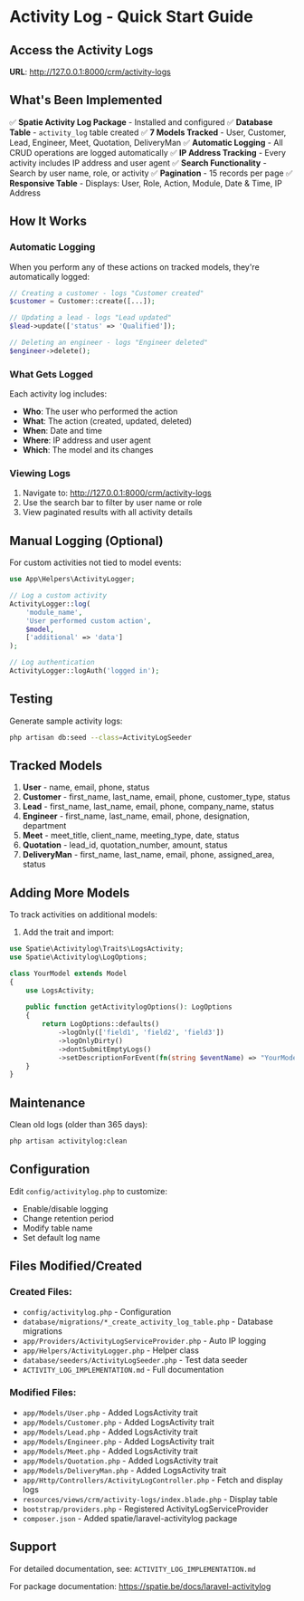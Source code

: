 # Activity Log - Quick Start Guide

## Access the Activity Logs

**URL**: http://127.0.0.1:8000/crm/activity-logs

## What's Been Implemented

✅ **Spatie Activity Log Package** - Installed and configured
✅ **Database Table** - `activity_log` table created
✅ **7 Models Tracked** - User, Customer, Lead, Engineer, Meet, Quotation, DeliveryMan
✅ **Automatic Logging** - All CRUD operations are logged automatically
✅ **IP Address Tracking** - Every activity includes IP address and user agent
✅ **Search Functionality** - Search by user name, role, or activity
✅ **Pagination** - 15 records per page
✅ **Responsive Table** - Displays: User, Role, Action, Module, Date & Time, IP Address

## How It Works

### Automatic Logging

When you perform any of these actions on tracked models, they're automatically logged:

```php
// Creating a customer - logs "Customer created"
$customer = Customer::create([...]);

// Updating a lead - logs "Lead updated"
$lead->update(['status' => 'Qualified']);

// Deleting an engineer - logs "Engineer deleted"
$engineer->delete();
```

### What Gets Logged

Each activity log includes:
- **Who**: The user who performed the action
- **What**: The action (created, updated, deleted)
- **When**: Date and time
- **Where**: IP address and user agent
- **Which**: The model and its changes

### Viewing Logs

1. Navigate to: http://127.0.0.1:8000/crm/activity-logs
2. Use the search bar to filter by user name or role
3. View paginated results with all activity details

## Manual Logging (Optional)

For custom activities not tied to model events:

```php
use App\Helpers\ActivityLogger;

// Log a custom activity
ActivityLogger::log(
    'module_name',
    'User performed custom action',
    $model,
    ['additional' => 'data']
);

// Log authentication
ActivityLogger::logAuth('logged in');
```

## Testing

Generate sample activity logs:

```bash
php artisan db:seed --class=ActivityLogSeeder
```

## Tracked Models

1. **User** - name, email, phone, status
2. **Customer** - first_name, last_name, email, phone, customer_type, status
3. **Lead** - first_name, last_name, email, phone, company_name, status
4. **Engineer** - first_name, last_name, email, phone, designation, department
5. **Meet** - meet_title, client_name, meeting_type, date, status
6. **Quotation** - lead_id, quotation_number, amount, status
7. **DeliveryMan** - first_name, last_name, email, phone, assigned_area, status

## Adding More Models

To track activities on additional models:

1. Add the trait and import:
```php
use Spatie\Activitylog\Traits\LogsActivity;
use Spatie\Activitylog\LogOptions;

class YourModel extends Model
{
    use LogsActivity;
    
    public function getActivitylogOptions(): LogOptions
    {
        return LogOptions::defaults()
            ->logOnly(['field1', 'field2', 'field3'])
            ->logOnlyDirty()
            ->dontSubmitEmptyLogs()
            ->setDescriptionForEvent(fn(string $eventName) => "YourModel {$eventName}");
    }
}
```

## Maintenance

Clean old logs (older than 365 days):

```bash
php artisan activitylog:clean
```

## Configuration

Edit `config/activitylog.php` to customize:
- Enable/disable logging
- Change retention period
- Modify table name
- Set default log name

## Files Modified/Created

### Created Files:
- `config/activitylog.php` - Configuration
- `database/migrations/*_create_activity_log_table.php` - Database migrations
- `app/Providers/ActivityLogServiceProvider.php` - Auto IP logging
- `app/Helpers/ActivityLogger.php` - Helper class
- `database/seeders/ActivityLogSeeder.php` - Test data seeder
- `ACTIVITY_LOG_IMPLEMENTATION.md` - Full documentation

### Modified Files:
- `app/Models/User.php` - Added LogsActivity trait
- `app/Models/Customer.php` - Added LogsActivity trait
- `app/Models/Lead.php` - Added LogsActivity trait
- `app/Models/Engineer.php` - Added LogsActivity trait
- `app/Models/Meet.php` - Added LogsActivity trait
- `app/Models/Quotation.php` - Added LogsActivity trait
- `app/Models/DeliveryMan.php` - Added LogsActivity trait
- `app/Http/Controllers/ActivityLogController.php` - Fetch and display logs
- `resources/views/crm/activity-logs/index.blade.php` - Display table
- `bootstrap/providers.php` - Registered ActivityLogServiceProvider
- `composer.json` - Added spatie/laravel-activitylog package

## Support

For detailed documentation, see: `ACTIVITY_LOG_IMPLEMENTATION.md`

For package documentation: https://spatie.be/docs/laravel-activitylog

